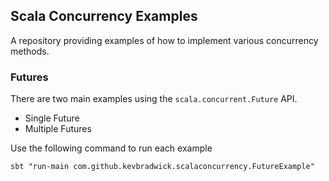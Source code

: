 Scala Concurrency Examples
--------------------------

A repository providing examples of how to implement various concurrency methods.

### Futures

There are two main examples using the `scala.concurrent.Future` API.

* Single Future
* Multiple Futures

Use the following command to run each example

    sbt "run-main com.github.kevbradwick.scalaconcurrency.FutureExample"
